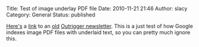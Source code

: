 Title: Test of image underlay PDF file
Date: 2010-11-21 21:46
Author: slacy
Category: General
Status: published

[Here's](http://slacy.com/blog/wp-content/occ/OCCTestDoc2.pdf) a
[link](http://slacy.com/blog/wp-content/occ/OCCTestDoc3.pdf) to an
[old](http://slacy.com/blog/wp-content/occ/OCCTestDoc4.pdf) [Outrigger
newsletter](http://slacy.com/blog/wp-content/occ/OCCTestDoc5.pdf). This
is a just test of how Google indexes image PDF files with underlaid
text, so you can pretty much ignore this.

